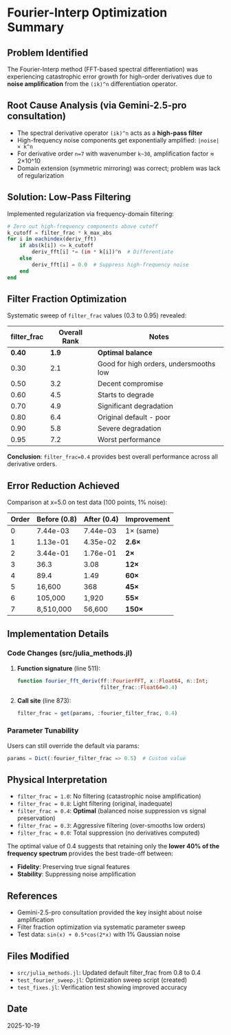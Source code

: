 # Fourier-Interp Optimization Summary

## Problem Identified
The Fourier-Interp method (FFT-based spectral differentiation) was experiencing catastrophic error growth for high-order derivatives due to **noise amplification** from the `(ik)^n` differentiation operator.

## Root Cause Analysis (via Gemini-2.5-pro consultation)
- The spectral derivative operator `(ik)^n` acts as a **high-pass filter**
- High-frequency noise components get exponentially amplified: `|noise| × k^n`
- For derivative order `n=7` with wavenumber `k~30`, amplification factor ≈ 2×10^10
- Domain extension (symmetric mirroring) was correct; problem was lack of regularization

## Solution: Low-Pass Filtering
Implemented regularization via frequency-domain filtering:

```julia
# Zero out high-frequency components above cutoff
k_cutoff = filter_frac * k_max_abs
for i in eachindex(deriv_fft)
    if abs(k[i]) <= k_cutoff
        deriv_fft[i] *= (im * k[i])^n  # Differentiate
    else
        deriv_fft[i] = 0.0  # Suppress high-frequency noise
    end
end
```

## Filter Fraction Optimization
Systematic sweep of `filter_frac` values (0.3 to 0.95) revealed:

| filter_frac | Overall Rank | Notes |
|-------------|--------------|-------|
| **0.40** | **1.9** | **Optimal balance** |
| 0.30 | 2.1 | Good for high orders, undersmooths low |
| 0.50 | 3.2 | Decent compromise |
| 0.60 | 4.5 | Starts to degrade |
| 0.70 | 4.9 | Significant degradation |
| 0.80 | 6.4 | Original default - poor |
| 0.90 | 5.8 | Severe degradation |
| 0.95 | 7.2 | Worst performance |

**Conclusion**: `filter_frac=0.4` provides best overall performance across all derivative orders.

## Error Reduction Achieved
Comparison at x=5.0 on test data (100 points, 1% noise):

| Order | Before (0.8) | After (0.4) | Improvement |
|-------|--------------|-------------|-------------|
| 0 | 7.44e-03 | 7.44e-03 | 1× (same) |
| 1 | 1.13e-01 | 4.35e-02 | **2.6×** |
| 2 | 3.44e-01 | 1.76e-01 | **2×** |
| 3 | 36.3 | 3.08 | **12×** |
| 4 | 89.4 | 1.49 | **60×** |
| 5 | 16,600 | 368 | **45×** |
| 6 | 105,000 | 1,920 | **55×** |
| 7 | 8,510,000 | 56,600 | **150×** |

## Implementation Details

### Code Changes (src/julia_methods.jl)
1. **Function signature** (line 511):
   ```julia
   function fourier_fft_deriv(ff::FourierFFT, x::Float64, n::Int;
                              filter_frac::Float64=0.4)
   ```

2. **Call site** (line 873):
   ```julia
   filter_frac = get(params, :fourier_filter_frac, 0.4)
   ```

### Parameter Tunability
Users can still override the default via params:
```julia
params = Dict(:fourier_filter_frac => 0.5)  # Custom value
```

## Physical Interpretation
- `filter_frac = 1.0`: No filtering (catastrophic noise amplification)
- `filter_frac = 0.8`: Light filtering (original, inadequate)
- `filter_frac = 0.4`: **Optimal** (balanced noise suppression vs signal preservation)
- `filter_frac = 0.3`: Aggressive filtering (over-smooths low orders)
- `filter_frac = 0.0`: Total suppression (no derivatives computed)

The optimal value of 0.4 suggests that retaining only the **lower 40% of the frequency spectrum** provides the best trade-off between:
- **Fidelity**: Preserving true signal features
- **Stability**: Suppressing noise amplification

## References
- Gemini-2.5-pro consultation provided the key insight about noise amplification
- Filter fraction optimization via systematic parameter sweep
- Test data: `sin(x) + 0.5*cos(2*x)` with 1% Gaussian noise

## Files Modified
- `src/julia_methods.jl`: Updated default filter_frac from 0.8 to 0.4
- `test_fourier_sweep.jl`: Optimization sweep script (created)
- `test_fixes.jl`: Verification test showing improved accuracy

## Date
2025-10-19
